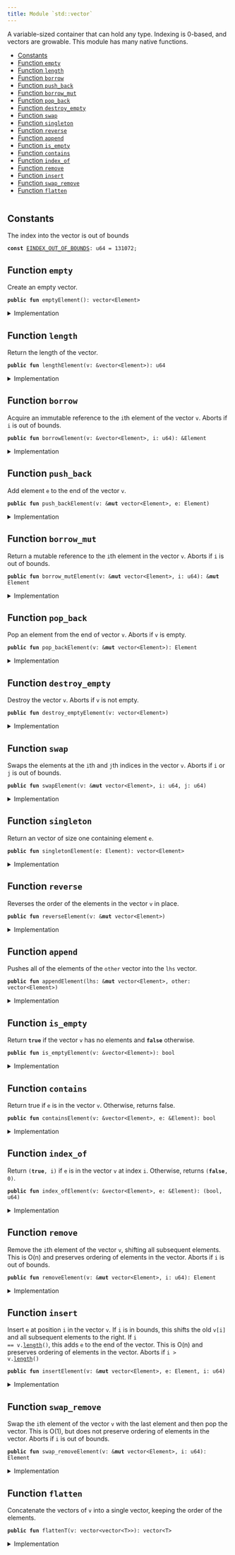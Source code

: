 ```yaml
---
title: Module `std::vector`
---
```


A variable-sized container that can hold any type. Indexing is 0-based, and
vectors are growable. This module has many native functions.


-  [Constants](#@Constants_0)
-  [Function `empty`](#std_vector_empty)
-  [Function `length`](#std_vector_length)
-  [Function `borrow`](#std_vector_borrow)
-  [Function `push_back`](#std_vector_push_back)
-  [Function `borrow_mut`](#std_vector_borrow_mut)
-  [Function `pop_back`](#std_vector_pop_back)
-  [Function `destroy_empty`](#std_vector_destroy_empty)
-  [Function `swap`](#std_vector_swap)
-  [Function `singleton`](#std_vector_singleton)
-  [Function `reverse`](#std_vector_reverse)
-  [Function `append`](#std_vector_append)
-  [Function `is_empty`](#std_vector_is_empty)
-  [Function `contains`](#std_vector_contains)
-  [Function `index_of`](#std_vector_index_of)
-  [Function `remove`](#std_vector_remove)
-  [Function `insert`](#std_vector_insert)
-  [Function `swap_remove`](#std_vector_swap_remove)
-  [Function `flatten`](#std_vector_flatten)


<pre><code></code></pre>



<a name="@Constants_0"></a>

## Constants


<a name="std_vector_EINDEX_OUT_OF_BOUNDS"></a>

The index into the vector is out of bounds


<pre><code><b>const</b> <a href="../std/vector.md#std_vector_EINDEX_OUT_OF_BOUNDS">EINDEX_OUT_OF_BOUNDS</a>: u64 = 131072;
</code></pre>



<a name="std_vector_empty"></a>

## Function `empty`

Create an empty vector.


<pre><code><b>public</b> <b>fun</b> emptyElement(): vector&lt;Element&gt;
</code></pre>



<details>
<summary>Implementation</summary>


<pre><code><b>public</b> <b>native</b> <b>fun</b> <a href="../std/vector.md#std_vector_empty">empty</a>&lt;Element&gt;(): vector&lt;Element&gt;;
</code></pre>



</details>

<a name="std_vector_length"></a>

## Function `length`

Return the length of the vector.


<pre><code><b>public</b> <b>fun</b> lengthElement(v: &vector&lt;Element&gt;): u64
</code></pre>



<details>
<summary>Implementation</summary>


<pre><code><b>public</b> <b>native</b> <b>fun</b> <a href="../std/vector.md#std_vector_length">length</a>&lt;Element&gt;(v: &vector&lt;Element&gt;): u64;
</code></pre>



</details>

<a name="std_vector_borrow"></a>

## Function `borrow`

Acquire an immutable reference to the <code>i</code>th element of the vector <code>v</code>.
Aborts if <code>i</code> is out of bounds.


<pre><code><b>public</b> <b>fun</b> borrowElement(v: &vector&lt;Element&gt;, i: u64): &Element
</code></pre>



<details>
<summary>Implementation</summary>


<pre><code><b>public</b> <b>native</b> <b>fun</b> <a href="../std/vector.md#std_vector_borrow">borrow</a>&lt;Element&gt;(v: &vector&lt;Element&gt;, i: u64): &Element;
</code></pre>



</details>

<a name="std_vector_push_back"></a>

## Function `push_back`

Add element <code>e</code> to the end of the vector <code>v</code>.


<pre><code><b>public</b> <b>fun</b> push_backElement(v: &<b>mut</b> vector&lt;Element&gt;, e: Element)
</code></pre>



<details>
<summary>Implementation</summary>


<pre><code><b>public</b> <b>native</b> <b>fun</b> <a href="../std/vector.md#std_vector_push_back">push_back</a>&lt;Element&gt;(v: &<b>mut</b> vector&lt;Element&gt;, e: Element);
</code></pre>



</details>

<a name="std_vector_borrow_mut"></a>

## Function `borrow_mut`

Return a mutable reference to the <code>i</code>th element in the vector <code>v</code>.
Aborts if <code>i</code> is out of bounds.


<pre><code><b>public</b> <b>fun</b> borrow_mutElement(v: &<b>mut</b> vector&lt;Element&gt;, i: u64): &<b>mut</b> Element
</code></pre>



<details>
<summary>Implementation</summary>


<pre><code><b>public</b> <b>native</b> <b>fun</b> <a href="../std/vector.md#std_vector_borrow_mut">borrow_mut</a>&lt;Element&gt;(v: &<b>mut</b> vector&lt;Element&gt;, i: u64): &<b>mut</b> Element;
</code></pre>



</details>

<a name="std_vector_pop_back"></a>

## Function `pop_back`

Pop an element from the end of vector <code>v</code>.
Aborts if <code>v</code> is empty.


<pre><code><b>public</b> <b>fun</b> pop_backElement(v: &<b>mut</b> vector&lt;Element&gt;): Element
</code></pre>



<details>
<summary>Implementation</summary>


<pre><code><b>public</b> <b>native</b> <b>fun</b> <a href="../std/vector.md#std_vector_pop_back">pop_back</a>&lt;Element&gt;(v: &<b>mut</b> vector&lt;Element&gt;): Element;
</code></pre>



</details>

<a name="std_vector_destroy_empty"></a>

## Function `destroy_empty`

Destroy the vector <code>v</code>.
Aborts if <code>v</code> is not empty.


<pre><code><b>public</b> <b>fun</b> destroy_emptyElement(v: vector&lt;Element&gt;)
</code></pre>



<details>
<summary>Implementation</summary>


<pre><code><b>public</b> <b>native</b> <b>fun</b> <a href="../std/vector.md#std_vector_destroy_empty">destroy_empty</a>&lt;Element&gt;(v: vector&lt;Element&gt;);
</code></pre>



</details>

<a name="std_vector_swap"></a>

## Function `swap`

Swaps the elements at the <code>i</code>th and <code>j</code>th indices in the vector <code>v</code>.
Aborts if <code>i</code> or <code>j</code> is out of bounds.


<pre><code><b>public</b> <b>fun</b> swapElement(v: &<b>mut</b> vector&lt;Element&gt;, i: u64, j: u64)
</code></pre>



<details>
<summary>Implementation</summary>


<pre><code><b>public</b> <b>native</b> <b>fun</b> <a href="../std/vector.md#std_vector_swap">swap</a>&lt;Element&gt;(v: &<b>mut</b> vector&lt;Element&gt;, i: u64, j: u64);
</code></pre>



</details>

<a name="std_vector_singleton"></a>

## Function `singleton`

Return an vector of size one containing element <code>e</code>.


<pre><code><b>public</b> <b>fun</b> singletonElement(e: Element): vector&lt;Element&gt;
</code></pre>



<details>
<summary>Implementation</summary>


<pre><code><b>public</b> <b>fun</b> <a href="../std/vector.md#std_vector_singleton">singleton</a>&lt;Element&gt;(e: Element): vector&lt;Element&gt; {
    <b>let</b> <b>mut</b> v = <a href="../std/vector.md#std_vector_empty">empty</a>();
    v.<a href="../std/vector.md#std_vector_push_back">push_back</a>(e);
    v
}
</code></pre>



</details>

<a name="std_vector_reverse"></a>

## Function `reverse`

Reverses the order of the elements in the vector <code>v</code> in place.


<pre><code><b>public</b> <b>fun</b> reverseElement(v: &<b>mut</b> vector&lt;Element&gt;)
</code></pre>



<details>
<summary>Implementation</summary>


<pre><code><b>public</b> <b>fun</b> <a href="../std/vector.md#std_vector_reverse">reverse</a>&lt;Element&gt;(v: &<b>mut</b> vector&lt;Element&gt;) {
    <b>let</b> len = v.<a href="../std/vector.md#std_vector_length">length</a>();
    <b>if</b> (len == 0) <b>return</b> ();
    <b>let</b> <b>mut</b> front_index = 0;
    <b>let</b> <b>mut</b> back_index = len - 1;
    <b>while</b> (front_index &lt; back_index) {
        v.<a href="../std/vector.md#std_vector_swap">swap</a>(front_index, back_index);
        front_index = front_index + 1;
        back_index = back_index - 1;
    }
}
</code></pre>



</details>

<a name="std_vector_append"></a>

## Function `append`

Pushes all of the elements of the <code>other</code> vector into the <code>lhs</code> vector.


<pre><code><b>public</b> <b>fun</b> appendElement(lhs: &<b>mut</b> vector&lt;Element&gt;, other: vector&lt;Element&gt;)
</code></pre>



<details>
<summary>Implementation</summary>


<pre><code><b>public</b> <b>fun</b> <a href="../std/vector.md#std_vector_append">append</a>&lt;Element&gt;(lhs: &<b>mut</b> vector&lt;Element&gt;, other: vector&lt;Element&gt;) {
    other.<a href="../std/vector.md#std_vector_do">do</a>!(|e| lhs.<a href="../std/vector.md#std_vector_push_back">push_back</a>(e));
}
</code></pre>



</details>

<a name="std_vector_is_empty"></a>

## Function `is_empty`

Return <code><b>true</b></code> if the vector <code>v</code> has no elements and <code><b>false</b></code> otherwise.


<pre><code><b>public</b> <b>fun</b> is_emptyElement(v: &vector&lt;Element&gt;): bool
</code></pre>



<details>
<summary>Implementation</summary>


<pre><code><b>public</b> <b>fun</b> <a href="../std/vector.md#std_vector_is_empty">is_empty</a>&lt;Element&gt;(v: &vector&lt;Element&gt;): bool {
    v.<a href="../std/vector.md#std_vector_length">length</a>() == 0
}
</code></pre>



</details>

<a name="std_vector_contains"></a>

## Function `contains`

Return true if <code>e</code> is in the vector <code>v</code>.
Otherwise, returns false.


<pre><code><b>public</b> <b>fun</b> containsElement(v: &vector&lt;Element&gt;, e: &Element): bool
</code></pre>



<details>
<summary>Implementation</summary>


<pre><code><b>public</b> <b>fun</b> <a href="../std/vector.md#std_vector_contains">contains</a>&lt;Element&gt;(v: &vector&lt;Element&gt;, e: &Element): bool {
    <b>let</b> <b>mut</b> i = 0;
    <b>let</b> len = v.<a href="../std/vector.md#std_vector_length">length</a>();
    <b>while</b> (i &lt; len) {
        <b>if</b> (&v[i] == e) <b>return</b> <b>true</b>;
        i = i + 1;
    };
    <b>false</b>
}
</code></pre>



</details>

<a name="std_vector_index_of"></a>

## Function `index_of`

Return <code>(<b>true</b>, i)</code> if <code>e</code> is in the vector <code>v</code> at index <code>i</code>.
Otherwise, returns <code>(<b>false</b>, 0)</code>.


<pre><code><b>public</b> <b>fun</b> index_ofElement(v: &vector&lt;Element&gt;, e: &Element): (bool, u64)
</code></pre>



<details>
<summary>Implementation</summary>


<pre><code><b>public</b> <b>fun</b> <a href="../std/vector.md#std_vector_index_of">index_of</a>&lt;Element&gt;(v: &vector&lt;Element&gt;, e: &Element): (bool, u64) {
    <b>let</b> <b>mut</b> i = 0;
    <b>let</b> len = v.<a href="../std/vector.md#std_vector_length">length</a>();
    <b>while</b> (i &lt; len) {
        <b>if</b> (&v[i] == e) <b>return</b> (<b>true</b>, i);
        i = i + 1;
    };
    (<b>false</b>, 0)
}
</code></pre>



</details>

<a name="std_vector_remove"></a>

## Function `remove`

Remove the <code>i</code>th element of the vector <code>v</code>, shifting all subsequent elements.
This is O(n) and preserves ordering of elements in the vector.
Aborts if <code>i</code> is out of bounds.


<pre><code><b>public</b> <b>fun</b> removeElement(v: &<b>mut</b> vector&lt;Element&gt;, i: u64): Element
</code></pre>



<details>
<summary>Implementation</summary>


<pre><code><b>public</b> <b>fun</b> <a href="../std/vector.md#std_vector_remove">remove</a>&lt;Element&gt;(v: &<b>mut</b> vector&lt;Element&gt;, <b>mut</b> i: u64): Element {
    <b>let</b> <b>mut</b> len = v.<a href="../std/vector.md#std_vector_length">length</a>();
    // i out of bounds; <b>abort</b>
    <b>if</b> (i &gt;= len) <b>abort</b> <a href="../std/vector.md#std_vector_EINDEX_OUT_OF_BOUNDS">EINDEX_OUT_OF_BOUNDS</a>;
    len = len - 1;
    <b>while</b> (i &lt; len) v.<a href="../std/vector.md#std_vector_swap">swap</a>(i, {
        i = i + 1;
        i
    });
    v.<a href="../std/vector.md#std_vector_pop_back">pop_back</a>()
}
</code></pre>



</details>

<a name="std_vector_insert"></a>

## Function `insert`

Insert <code>e</code> at position <code>i</code> in the vector <code>v</code>.
If <code>i</code> is in bounds, this shifts the old <code>v[i]</code> and all subsequent elements to the right.
If <code>i == v.<a href="../std/vector.md#std_vector_length">length</a>()</code>, this adds <code>e</code> to the end of the vector.
This is O(n) and preserves ordering of elements in the vector.
Aborts if <code>i &gt; v.<a href="../std/vector.md#std_vector_length">length</a>()</code>


<pre><code><b>public</b> <b>fun</b> insertElement(v: &<b>mut</b> vector&lt;Element&gt;, e: Element, i: u64)
</code></pre>



<details>
<summary>Implementation</summary>


<pre><code><b>public</b> <b>fun</b> <a href="../std/vector.md#std_vector_insert">insert</a>&lt;Element&gt;(v: &<b>mut</b> vector&lt;Element&gt;, e: Element, <b>mut</b> i: u64) {
    <b>let</b> len = v.<a href="../std/vector.md#std_vector_length">length</a>();
    // i too big <b>abort</b>
    <b>if</b> (i &gt; len) <b>abort</b> <a href="../std/vector.md#std_vector_EINDEX_OUT_OF_BOUNDS">EINDEX_OUT_OF_BOUNDS</a>;
    v.<a href="../std/vector.md#std_vector_push_back">push_back</a>(e);
    <b>while</b> (i &lt; len) {
        v.<a href="../std/vector.md#std_vector_swap">swap</a>(i, len);
        i = i + 1
    }
}
</code></pre>



</details>

<a name="std_vector_swap_remove"></a>

## Function `swap_remove`

Swap the <code>i</code>th element of the vector <code>v</code> with the last element and then pop the vector.
This is O(1), but does not preserve ordering of elements in the vector.
Aborts if <code>i</code> is out of bounds.


<pre><code><b>public</b> <b>fun</b> swap_removeElement(v: &<b>mut</b> vector&lt;Element&gt;, i: u64): Element
</code></pre>



<details>
<summary>Implementation</summary>


<pre><code><b>public</b> <b>fun</b> <a href="../std/vector.md#std_vector_swap_remove">swap_remove</a>&lt;Element&gt;(v: &<b>mut</b> vector&lt;Element&gt;, i: u64): Element {
    <b>assert</b>!(v.<a href="../std/vector.md#std_vector_length">length</a>() != 0, <a href="../std/vector.md#std_vector_EINDEX_OUT_OF_BOUNDS">EINDEX_OUT_OF_BOUNDS</a>);
    <b>let</b> last_idx = v.<a href="../std/vector.md#std_vector_length">length</a>() - 1;
    v.<a href="../std/vector.md#std_vector_swap">swap</a>(i, last_idx);
    v.<a href="../std/vector.md#std_vector_pop_back">pop_back</a>()
}
</code></pre>



</details>

<a name="std_vector_flatten"></a>

## Function `flatten`

Concatenate the vectors of <code>v</code> into a single vector, keeping the order of the elements.


<pre><code><b>public</b> <b>fun</b> flattenT(v: vector&lt;vector&lt;T&gt;&gt;): vector&lt;T&gt;
</code></pre>



<details>
<summary>Implementation</summary>


<pre><code><b>public</b> <b>fun</b> <a href="../std/vector.md#std_vector_flatten">flatten</a>&lt;T&gt;(v: vector&lt;vector&lt;T&gt;&gt;): vector&lt;T&gt; {
    <b>let</b> <b>mut</b> r = vector[];
    v.<a href="../std/vector.md#std_vector_do">do</a>!(|u| r.<a href="../std/vector.md#std_vector_append">append</a>(u));
    r
}
</code></pre>



</details>
